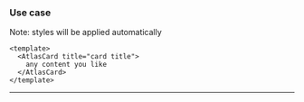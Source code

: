 ### Use case
Note: styles will be applied automatically

```vue
<template>
  <AtlasCard title="card title">
    any content you like
  </AtlasCard>
</template>
```
---
